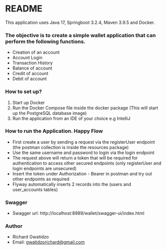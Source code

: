 # README #

This application uses Java 17, Springboot 3.2.4, Maven 3.9.5 and Docker.

### The objective is to create a simple wallet application that can perform the following functions. ###

* Creation of an account
* Account Login
* Transaction History
* Balance of account
* Credit of account
* Debit of account

### How to set up? ###

1. Start up Docker
2. Run the Docker Compose file inside the docker package (This will start up the PostgreSQL database image)
3. Run the application from an IDE of your choice e.g IntelliJ

### How to run the Application. Happy Flow ###

* First create a user by sending a request via the registerUser endpoint (the postman collection is inside the resources package)
* Use the same username and password to login via the login endpoint
* The request above will return a token that will be required for authentication to access other secured endpoints (only registerUser and login endpoints are unsecured)
* Insert the token under Authorization - Bearer in postman and try out other endpoints as required
* Flyway automatically inserts 2 records into the (users and user_accounts tables)


### Swagger ###

* Swagger url: http://localhost:8989/wallet/swagger-ui/index.html

### Author ###

* Richard Gwatidzo
* Email: gwatidzorichard@gmail.com 
